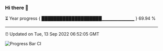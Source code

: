 ### Hi there 👋

⏳ Year progress { ████████████████████▁▁▁▁▁▁▁▁▁▁ } 69.94 %

---

⏰ Updated on Tue, 13 Sep 2022 06:52:05 GMT

![Progress Bar CI](https://github.com/liununu/liununu/workflows/Progress%20Bar%20CI/badge.svg)
